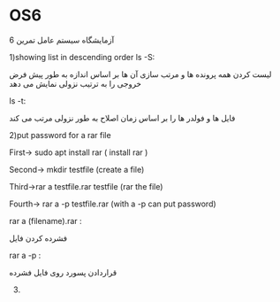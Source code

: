 # OS6
آزمایشگاه سیستم عامل 
تمرین 6

1)showing list in descending order
ls -S:

 لیست کردن همه پرونده ها و مرتب سازی آن ها بر اساس اندازه به طور 
              پیش فرض خروجی را به ترتیب نزولی نمایش می دهد

ls -t:

فایل ها و فولدر ها را بر اساس زمان اصلاح به طور نزولی مرتب می کند

2)put password for a rar file

First-> sudo apt install rar   ( install rar )

Second-> mkdir testfile   (create a file)

Third->rar a testfile.rar testfile (rar the file)

Fourth-> rar a -p testfile.rar  (with  a -p can put password)

 rar a (filename).rar : 

فشرده کردن فایل

rar a -p : 

قراردادن پسورد روی فایل فشرده 

3)

